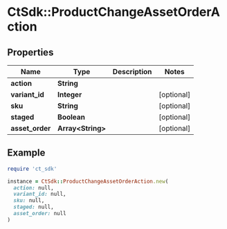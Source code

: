 # CtSdk::ProductChangeAssetOrderAction

## Properties

| Name | Type | Description | Notes |
| ---- | ---- | ----------- | ----- |
| **action** | **String** |  |  |
| **variant_id** | **Integer** |  | [optional] |
| **sku** | **String** |  | [optional] |
| **staged** | **Boolean** |  | [optional] |
| **asset_order** | **Array&lt;String&gt;** |  | [optional] |

## Example

```ruby
require 'ct_sdk'

instance = CtSdk::ProductChangeAssetOrderAction.new(
  action: null,
  variant_id: null,
  sku: null,
  staged: null,
  asset_order: null
)
```

